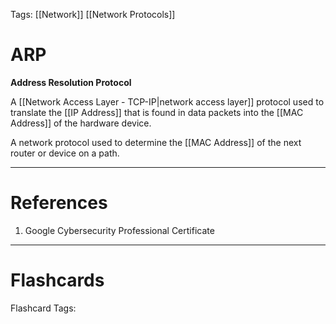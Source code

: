 Tags: [[Network]] [[Network Protocols]]
# ARP

**Address Resolution Protocol**

A [[Network Access Layer - TCP-IP|network access layer]] protocol used to translate the [[IP Address]] that is found in data packets into the [[MAC Address]] of the hardware device.

A network protocol used to determine the [[MAC Address]] of the next router or device on a path.

---
# References

1. Google Cybersecurity Professional Certificate

---
# Flashcards

Flashcard Tags: 